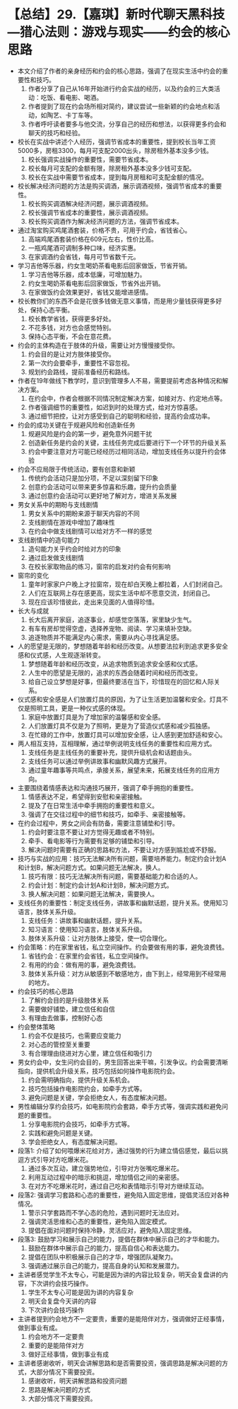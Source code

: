 # 【总结】29.【嘉琪】新时代聊天黑科技—猎心法则：游戏与现实——约会的核心思路

-   本文介绍了作者的亲身经历和约会的核心思路，强调了在现实生活中约会的重要性和技巧。
    1.  作者分享了自己从16年开始进行约会实战的经历，以及约会的三大类活动：吃饭、看电影、喝酒。
    2.  作者提到了现在约会场所相对简约，建议尝试一些新颖的约会地点和活动，如陶艺、卡丁车等。
    3.  作者呼吁读者要多与他交流，分享自己的经历和想法，以获得更多约会和聊天的技巧和经验。
-   校长在实战中讲述个人经历，强调节省成本的重要性，提到校长当年工资5000多，房租3300，每月可支配2000出头，除房租外基本没多少钱。
    1.  校长强调实战操作的重要性，需要节省成本。
    2.  校长每月可支配的金额有限，除房租外基本没多少钱可支配。
    3.  校长在实战中需要节省成本，提到每月房租和可支配金额的情况。
-   校长解决经济问题的方法是购买调酒，展示调酒视频，强调节省成本的重要性。
    1.  校长购买调酒解决经济问题，展示调酒视频。
    2.  校长强调节省成本的重要性，展示调酒视频。
    3.  校长购买调酒作为解决经济问题的方法，强调节省成本。
-   通过淘宝购买鸡尾酒套装，价格不贵，可用于约会，省钱省心。
    1.  高端鸡尾酒套装价格在609元左右，性价比高。
    2.  一瓶鸡尾酒可调制多种口味，经济实惠。
    3.  在家调酒约会省钱，每月可节省数千元。
-   学习吉他等乐器，约女生喝奶茶看电影后回家做饭，节省开销。
    1.  学习吉他等乐器，成本低廉，可增加魅力。
    2.  约女生喝奶茶看电影后回家做饭，节省外出开销。
    3.  在家做饭约会效果更好，省钱又能增进感情。
-   校长教你们的东西不会是花很多钱做无意义事情，而是用少量钱获得更多好处，保持心态平衡。
    1.  校长教学省钱，获得更多好处。
    2.  不花多钱，对方也会感觉特别。
    3.  保持心态平衡，不会在意花费。
-   约会的主体构造在于肢体的升级，需要让对方慢慢接受你。
    1.  约会目的是让对方肢体接受你。
    2.  第一次约会要牵手，重要性不容忽视。
    3.  规划约会路线，提前准备经历和路线。
-   作者在19年做线下教学时，意识到管理多人不易，需要提前考虑各种情况和解决方案。
    1.  在约会中，作者会根据不同情况制定解决方案，如接对方、约定地点等。
    2.  作者强调细节的重要性，如迟到时的处理方式，给对方惊喜感。
    3.  通过细节把控，让对方感受到自己的聪明和经验，提高约会成功率。
-   约会的成功关键在于规避风险和创造新任务
    1.  规避风险是约会的第一步，避免意外问题干扰
    2.  创造新任务是约会的关键，主线任务完成后要进行下一个环节的升级关系
    3.  约会中要注意对方可能已经经历过相同活动，增加支线任务以提升约会体验
-   约会不应局限于传统活动，要有创意和新颖
    1.  传统约会活动只是加分项，不足以深刻留下印象
    2.  创意约会活动可以带来更多惊喜和乐趣，提升约会质量
    3.  通过创意约会活动可以更好地了解对方，增进关系发展
-   男女关系中的期盼与支线剧情
    1.  男女关系中的期盼来源于聊天内容的不同
    2.  支线剧情在游戏中增加了趣味性
    3.  在约会中做支线剧情可以给对方不一样的感觉
-   支线剧情中的造句能力
    1.  造句能力关乎约会时给对方的印象
    2.  通过启发做支线剧情
    3.  在校长家取物品的练习，窗帘的启发对约会有何影响
-   窗帘的变化
    1.  童年时家家户户晚上才拉窗帘，现在却白天晚上都拉着，人们封闭自己。
    2.  人们在互联网上存在感更高，现实生活中却不愿意交流，封闭自己。
    3.  现在应该珍惜彼此，走出来见面的人值得珍惜。
-   长大与成就
    1.  长大后离开家庭，追逐事业，却感觉空落落，家里缺少生气。
    2.  有车有房却觉得空虚，选择养宠物、阅读、学习来填补空缺。
    3.  追逐物质并不能满足内心需求，需要从内心寻找满足感。
-   人的愿望是无限的，梦想随着年龄和经历改变。从想要法拉利到追求更多安全感和仪式感，人生观逐渐转变。
    1.  梦想随着年龄和经历改变，从追求物质到追求安全感和仪式感。
    2.  人生中的愿望是无限的，追求的东西会随着时间和经历而改变。
    3.  给自己设立梦想是好事，但最终要活在当下，珍惜现在的回忆和人际关系。
-   仪式感和安全感是人们放置灯具的原因，为了让生活更加温馨和安全。灯具不仅是照明工具，更是一种仪式感的体现。
    1.  家庭中放置灯具是为了增加家的温馨感和安全感。
    2.  人们放置灯具不仅是为了照明，更是为了营造仪式感和减少孤独感。
    3.  在忙碌的工作中，放置灯具可以增加安全感，让人感到更加舒适和安心。
-   两人相互支持，互相理解，通过举例说明支线任务的重要性和应用方式。
    1.  支线任务是主线任务的重要补充，提供升级机会和话题由头。
    2.  支线任务可以通过举例讲故事和幽默风趣方式展开。
    3.  通过童年趣事等共鸣点，承接关系，展望未来，拓展支线任务的应用方向。
-   主要围绕着情感表达和沟通技巧展开，强调了牵手拥抱的重要性。
    1.  情感表达不足，希望得到安慰和亲密接触。
    2.  提及了在日常生活中牵手拥抱的重要性和意义。
    3.  强调了在交往过程中的细节和技巧，如牵手、亲密接触等。
-   在约会过程中，男女之间会有防备，需要注意铺垫和引导。
    1.  约会时要注意不要让对方觉得无趣或者不特别。
    2.  牵手、看电影等行为需要有足够的铺垫和引导。
    3.  解决问题时需要有正确的思路和方法，不要让对方感到尴尬或不舒服。
-   技巧与实战的应用：技巧无法解决所有问题，需要培养能力。制定约会计划A和计划B，解决问题方式。如果问题无法解决，换人。
    1.  技巧有限：技巧无法解决所有问题，需要基础能力和合适的人。
    2.  约会计划：制定约会计划A和计划B，解决问题方式。
    3.  换人解决问题：如果问题无法解决，需要换人。
-   支线任务的重要性：制定支线任务，讲故事和幽默话题，提升关系。使用知习语言，肢体关系升级。
    1.  支线任务：讲故事和幽默话题，提升关系。
    2.  知习语言：使用知习语言，肢体关系升级。
    3.  肢体关系升级：让对方肢体上接受，使一切合理化。
-   约会策略：约在家里省钱，私立空间操作。约会要做有用的事，避免浪费钱。
    1.  省钱约会：在家里约会省钱，私立空间操作。
    2.  有用的约会：做有用的事，避免浪费钱。
    3.  肢体关系升级：对方从敏感到不敏感地方，由下到上，经常用到不经常用的地方。
-   约会技巧的核心思路
    1.  了解约会目的是升级肢体关系
    2.  需要做好铺垫，建立信任和自信
    3.  有理由去做事，控制好心态
-   约会整体策略
    1.  约会不仅是技巧，也需要应变能力
    2.  对心态的管控至关重要
    3.  有合理理由绕进对方心里，建立信任和吸引力
-   男女约会中，女生问约会目的，男生回答出来干嘛，引发争议。约会需要清晰指向，提供机会升级关系，技巧包括如何操作电影院约会。
    1.  约会需明确指向，提供升级关系机会。
    2.  技巧包括操作电影院约会，如牵手方式等。
    3.  避免问题是关键，学会拒绝女人，有态度解决问题。
-   男性编辑分享约会技巧，如电影院约会套路，牵手方式等，强调实践和避免问题的重要性。
    1.  分享电影院约会技巧，如牵手方式等。
    2.  实践和避免问题是关键。
    3.  学会拒绝女人，有态度解决问题。
-   段落1: 介绍了如何喂爆米花给对方，通过强势的行为建立情侣感觉，最后以挑逗方式引导对方吃爆米花。
    1.  通过多次互动，建立强势地位，引导对方张嘴吃爆米花。
    2.  利用互动过程中的暗示和挑逗，增加情侣之间的亲密感。
    3.  在对方不吃爆米花时，通过自己吃和表情暗示引导对方继续互动。
-   段落2: 强调学习套路和心态的重要性，避免陷入固定思维，提倡灵活应对各种情况。
    1.  警示只学套路而不学心态的危险，遇到问题时无法应对。
    2.  强调灵活思维和心态的重要性，避免陷入固定模式。
    3.  提倡在面对问题时保持冷静，灵活应对，避免陷入固定思维。
-   段落3: 鼓励学习和展示自己的能力，提倡在群体中展示自己的才华和能力。
    1.  鼓励在群体中展示自己的能力，提高自信心和表达能力。
    2.  提倡在团队中积极展示自己的才华，增强团队凝聚力。
    3.  强调通过展示自己的能力，提高自身的认知和发展潜力。
-   主讲者感觉学生不太专心，可能是因为讲的内容比较复杂，明天会复盘讲的内容，下次讲约会技巧操作。
    1.  学生不太专心可能是因为讲的内容复杂
    2.  明天会复盘今天讲的内容
    3.  下次讲约会技巧操作
-   主讲者提到约会地方不一定要贵，重要的是能陪伴对方，强调做好正经事情，做到事业有成。
    1.  约会地方不一定要贵
    2.  重要的是能陪伴对方
    3.  做好正经事情，做到事业有成
-   主讲者感谢收听，明天会讲解思路和是否需要投资，强调思路是解决问题的方式，大部分情况下需要投资。
    1.  感谢收听，明天讲解思路和投资问题
    2.  思路是解决问题的方式
    3.  大部分情况下需要投资。